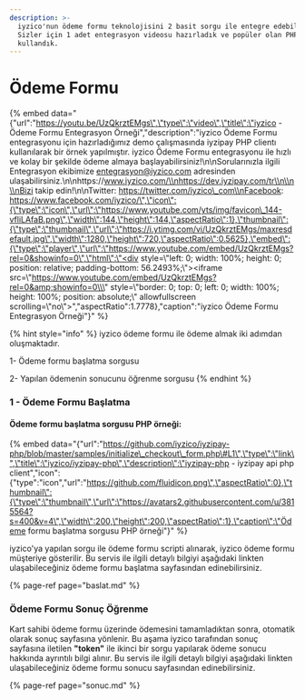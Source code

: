 ```yaml
---
description: >-
  iyzico'nun ödeme formu teknolojisini 2 basit sorgu ile entegre edebilirsiniz.
  Sizler için 1 adet entegrasyon videosu hazırladık ve popüler olan PHP dilini
  kullandık.
---
```


# Ödeme Formu

{% embed data="{\"url\":\"https://youtu.be/UzQkrztEMgs\",\"type\":\"video\",\"title\":\"iyzico - Ödeme Formu Entegrasyon Örneği\",\"description\":\"iyzico Ödeme Formu entegrasyonu için hazırladığımız demo çalışmasında iyzipay PHP clientı kullanılarak bir örnek yapılmıştır. iyzico Ödeme Formu entegrasyonu ile hızlı ve kolay bir şekilde ödeme almaya başlayabilirsiniz!\\n\\nSorularınızla ilgili Entegrasyon ekibimize entegrasyon@iyzico.com adresinden ulaşabilirsiniz.\\n\\nhttps://www.iyzico.com/\\nhttps://dev.iyzipay.com/tr\\n\\n\\nBizi takip edin!\\n\\nTwitter: https://twitter.com/iyzico\_com\\nFacebook: https://www.facebook.com/iyzico/\",\"icon\":{\"type\":\"icon\",\"url\":\"https://www.youtube.com/yts/img/favicon\_144-vfliLAfaB.png\",\"width\":144,\"height\":144,\"aspectRatio\":1},\"thumbnail\":{\"type\":\"thumbnail\",\"url\":\"https://i.ytimg.com/vi/UzQkrztEMgs/maxresdefault.jpg\",\"width\":1280,\"height\":720,\"aspectRatio\":0.5625},\"embed\":{\"type\":\"player\",\"url\":\"https://www.youtube.com/embed/UzQkrztEMgs?rel=0&showinfo=0\",\"html\":\"<div style=\\\"left: 0; width: 100%; height: 0; position: relative; padding-bottom: 56.2493%;\\\"><iframe src=\\\"https://www.youtube.com/embed/UzQkrztEMgs?rel=0&amp;showinfo=0\\\" style=\\\"border: 0; top: 0; left: 0; width: 100%; height: 100%; position: absolute;\\\" allowfullscreen scrolling=\\\"no\\\"></iframe></div>\",\"aspectRatio\":1.7778},\"caption\":\"iyzico Ödeme Formu Entegrasyon Örneği\"}" %}

{% hint style="info" %}
iyzico ödeme formu ile ödeme almak iki adımdan oluşmaktadır. 

1- Ödeme formu başlatma sorgusu

2- Yapılan ödemenin sonucunu öğrenme sorgusu
{% endhint %}

### **1 - Ödeme Formu Başlatma**

#### Ödeme formu başlatma sorgusu PHP örneği:

{% embed data="{\"url\":\"https://github.com/iyzico/iyzipay-php/blob/master/samples/initialize\_checkout\_form.php\#L1\",\"type\":\"link\",\"title\":\"iyzico/iyzipay-php\",\"description\":\"iyzipay-php - iyzipay api php client\",\"icon\":{\"type\":\"icon\",\"url\":\"https://github.com/fluidicon.png\",\"aspectRatio\":0},\"thumbnail\":{\"type\":\"thumbnail\",\"url\":\"https://avatars2.githubusercontent.com/u/3815564?s=400&v=4\",\"width\":200,\"height\":200,\"aspectRatio\":1},\"caption\":\"Ödeme formu başlatma sorgusu PHP örneği\"}" %}

iyzico'ya yapılan sorgu ile ödeme formu scripti alınarak, iyzico ödeme formu müşteriye gösterilir. Bu servis ile ilgili detaylı bilgiyi aşağıdaki linkten ulaşabileceğiniz ödeme formu başlatma sayfasından edinebilirsiniz.

{% page-ref page="baslat.md" %}

### **Ödeme Formu Sonuç Öğrenme**

Kart sahibi ödeme formu üzerinde ödemesini tamamladıktan sonra, otomatik olarak sonuç sayfasına yönlenir. Bu aşama iyzico tarafından sonuç sayfasına iletilen **"token"** ile ikinci bir sorgu yapılarak ödeme sonucu hakkında ayrıntılı bilgi alınır. Bu servis ile ilgili detaylı bilgiyi aşağıdaki linkten ulaşabileceğiniz ödeme formu sonucu sayfasından edinebilirsiniz.

{% page-ref page="sonuc.md" %}

